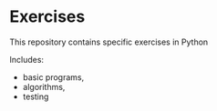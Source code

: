 # Exercises
This repository contains specific exercises in Python

Includes:
- basic programs,
- algorithms,
- testing
